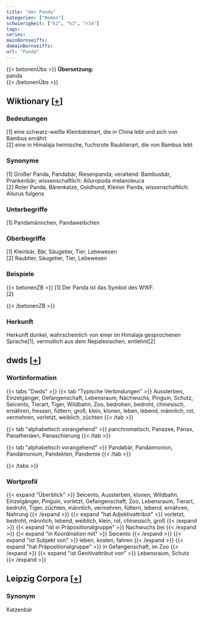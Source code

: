 ```yaml
---
title: "der Panda"
kategorien: ["Nomen"]
schwierigkeit: ["k2", "h3", "r14"]
tags:
series:
mainDornseiffs:
domainDornseiffs:
url: "Panda"
---
```


{{< betonenÜbs >}}
**Übersetzung:**  
panda  
{{< /betonenÜbs >}}

## Wiktionary [[+](https://de.wiktionary.org/wiki/Panda)]

### Bedeutungen
[1] eine schwarz-weiße Kleinbärenart, die in China lebt und sich von Bambus ernährt  
[2] eine in Himalaja heimische, fuchsrote Raubtierart, die von Bambus lebt  

### Synonyme
[1] Großer Panda, Pandabär, Riesenpanda; veraltend: Bambusbär, Prankenbär; wissenschaftlich: Ailuropoda melanoleuca  
[2] Roter Panda, Bärenkatze, Goldhund, Kleiner Panda, wissenschaftlich: Ailurus fulgens  

### Unterbegriffe
[1] Pandamännchen, Pandaweibchen  

### Oberbegriffe
[1] Kleinbär, Bär, Säugetier, Tier, Lebewesen  
[2] Raubtier, Säugetier, Tier, Lebewesen  

### Beispiele
{{< betonenZB >}}
[1] Der Panda ist das Symbol des WWF.  
[2]  

{{< /betonenZB >}}
### Herkunft
Herkunft dunkel, wahrscheinlich von einer im Himalaja gesprochenen Sprache[1], vermutlich aus dem Nepalesischen, entlehnt[2]  



## dwds [[+](https://www.dwds.de/wb/Panda)]

### Wortinformation
{{< tabs "Dwds" >}}
{{< tab "Typische Verbindungen" >}}
Aussterben, Einzelgänger, Gefangenschaft, Lebensraum, Nachwuchs, Pinguin, Schutz, Seicento, Tierart, Tiger, Wildbahn, Zoo, bedrohen, bedroht, chinesisch, ernähren, fressen, füttern, groß, klein, klonen, leben, lebend, männlich, rot, vermehren, vorletzt, weiblich, züchten
{{< /tab >}}

{{< tab "alphabetisch vorangehend" >}}
panchromatisch, Panazee, Panax, Panathenäen, Panaschierung
{{< /tab >}}

{{< tab "alphabetisch vorangehend" >}}
Pandabär, Pandaimonion, Pandämonium, Pandekten, Pandemie
{{< /tab >}}

{{< /tabs >}}

### Wortprofil
{{< expand "Überblick" >}} Seicento, Aussterben, klonen, Wildbahn, Einzelgänger, Pinguin, vorletzt, Gefangenschaft, Zoo, Lebensraum, Tierart, bedroht, Tiger, züchten, männlich, vermehren, füttern, lebend, ernähren, Nahrung {{< /expand >}}
{{< expand "hat Adjektivattribut" >}} vorletzt, bedroht, männlich, lebend, weiblich, klein, rot, chinesisch, groß {{< /expand >}}
{{< expand "ist in Präpositionalgruppe" >}} Nachwuchs bei {{< /expand >}}
{{< expand "in Koordination mit" >}} Seicento {{< /expand >}}
{{< expand "ist Subjekt von" >}} leben, kosten, fahren {{< /expand >}}
{{< expand "hat Präpositionalgruppe" >}} in Gefangenschaft, im Zoo {{< /expand >}}
{{< expand "ist Genitivattribut von" >}} Lebensraum, Schutz {{< /expand >}}

## Leipzig Corpora [[+](https://corpora.uni-leipzig.de/en/res?word=Panda&corpusId=deu_newscrawl-public_2018)]


### Synonym
Katzenbär

